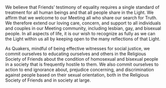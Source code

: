 We believe that Friends’ testimony of equality requires a single standard of treatment for all human beings and that all people share in the Light. We affirm that we welcome to our Meeting all who share our search for Truth. We therefore extend our loving care, concern, and support to all individuals and couples in our Meeting community, including lesbian, gay, and bisexual people. In all aspects of life, it is our wish to recognize as fully as we can the Light within us all by keeping open to the many reflections of that Light.

As Quakers, mindful of being effective witnesses for social justice, we commit ourselves to educating ourselves and others in the Religious Society of Friends about the condition of homosexual and bisexual people in a society that is frequently hostile to them. We also commit ourselves to action to end ignorance about, prejudice concerning, and discrimination against people based on their sexual orientation, both in the Religious Society of Friends and in society at large.
